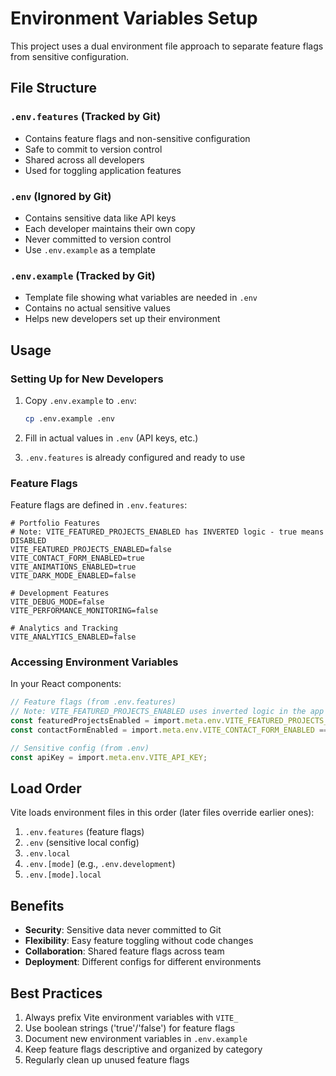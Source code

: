 # Environment Variables Setup

This project uses a dual environment file approach to separate feature flags from sensitive configuration.

## File Structure

### `.env.features` (Tracked by Git)

- Contains feature flags and non-sensitive configuration
- Safe to commit to version control
- Shared across all developers
- Used for toggling application features

### `.env` (Ignored by Git)

- Contains sensitive data like API keys
- Each developer maintains their own copy
- Never committed to version control
- Use `.env.example` as a template

### `.env.example` (Tracked by Git)

- Template file showing what variables are needed in `.env`
- Contains no actual sensitive values
- Helps new developers set up their environment

## Usage

### Setting Up for New Developers

1. Copy `.env.example` to `.env`:

   ```bash
   cp .env.example .env
   ```

2. Fill in actual values in `.env` (API keys, etc.)

3. `.env.features` is already configured and ready to use

### Feature Flags

Feature flags are defined in `.env.features`:

```env
# Portfolio Features
# Note: VITE_FEATURED_PROJECTS_ENABLED has INVERTED logic - true means DISABLED
VITE_FEATURED_PROJECTS_ENABLED=false
VITE_CONTACT_FORM_ENABLED=true
VITE_ANIMATIONS_ENABLED=true
VITE_DARK_MODE_ENABLED=false

# Development Features
VITE_DEBUG_MODE=false
VITE_PERFORMANCE_MONITORING=false

# Analytics and Tracking
VITE_ANALYTICS_ENABLED=false
```

### Accessing Environment Variables

In your React components:

```typescript
// Feature flags (from .env.features)
// Note: VITE_FEATURED_PROJECTS_ENABLED uses inverted logic in the app
const featuredProjectsEnabled = import.meta.env.VITE_FEATURED_PROJECTS_ENABLED === "true";
const contactFormEnabled = import.meta.env.VITE_CONTACT_FORM_ENABLED === "true";

// Sensitive config (from .env)
const apiKey = import.meta.env.VITE_API_KEY;
```

## Load Order

Vite loads environment files in this order (later files override earlier ones):

1. `.env.features` (feature flags)
2. `.env` (sensitive local config)
3. `.env.local`
4. `.env.[mode]` (e.g., `.env.development`)
5. `.env.[mode].local`

## Benefits

- **Security**: Sensitive data never committed to Git
- **Flexibility**: Easy feature toggling without code changes
- **Collaboration**: Shared feature flags across team
- **Deployment**: Different configs for different environments

## Best Practices

1. Always prefix Vite environment variables with `VITE_`
2. Use boolean strings ('true'/'false') for feature flags
3. Document new environment variables in `.env.example`
4. Keep feature flags descriptive and organized by category
5. Regularly clean up unused feature flags
